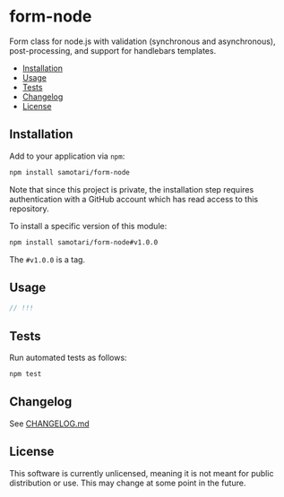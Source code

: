 # form-node

Form class for node.js with validation (synchronous and asynchronous), post-processing, and support for handlebars templates.

* [Installation](#installation)
* [Usage](#usage)
* [Tests](#tests)
* [Changelog](#changelog)
* [License](#license)


## Installation

Add to your application via `npm`:
```bash
npm install samotari/form-node
```
Note that since this project is private, the installation step requires authentication with a GitHub account which has read access to this repository.

To install a specific version of this module:
```bash
npm install samotari/form-node#v1.0.0
```
The `#v1.0.0` is a tag.


## Usage

```js
// !!!
```


## Tests

Run automated tests as follows:
```bash
npm test
```


## Changelog

See [CHANGELOG.md](https://github.com/samotari/form-node/blob/master/CHANGELOG.md)


## License

This software is currently unlicensed, meaning it is not meant for public distribution or use. This may change at some point in the future.
